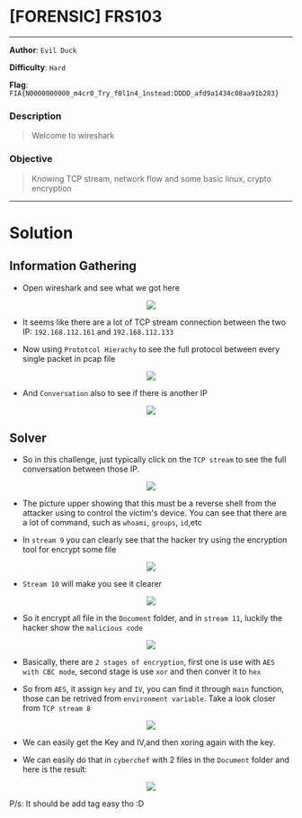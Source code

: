 # [FORENSIC] FRS103

---

**Author**: `Evil Duck`

**Difficulty**: `Hard`

**Flag**: `FIA{N0000000000_m4cr0_Try_f0l1n4_1nstead:DDDD_afd9a1434c08aa91b283}`

### Description

> Welcome to wireshark
> 

### Objective

> Knowing TCP stream, network flow and some basic linux, crypto encryption
> 

---

# Solution

## Information Gathering

- Open wireshark and see what we got here

<p align="center">
  <img src="https://github.com/P5ySm1th/CTF/assets/100250271/7064bdf3-84e6-4e80-910f-7527fbf94008">
</p>

- It seems like there are a lot of TCP stream connection between the two IP: `192.168.112.161` and `192.168.112.133`


- Now using `Prototcol Hierachy` to see the full protocol between every single packet in pcap file
 
<p align="center">
  <img src="https://github.com/P5ySm1th/CTF/assets/100250271/0fe0a6a8-d0b7-4a87-ba63-f2f50278ae62">
</p>

- And `Conversation` also to see if there is another IP

<p align="center">
  <img src="https://github.com/P5ySm1th/CTF/assets/100250271/dcc3bb8b-77a3-4173-a329-236021239643">
</p>


## Solver

- So in this challenge, just typically click on the `TCP stream` to see the full conversation between those IP.

<p align="center">
  <img src="https://github.com/P5ySm1th/CTF/assets/100250271/ff18d931-3e7c-4aad-8941-25ba0aa2bc9a">
</p>

- The picture upper showing that this must be a reverse shell from the attacker using to control the victim's device. You can see that there are a lot of command, such as `whoami`, `groups`, `id`,etc

- In `stream 9` you can clearly see that the hacker try using the encryption tool for encrypt some file

<p align="center">
  <img src="https://github.com/P5ySm1th/CTF/assets/100250271/e6aebb5b-659f-45e4-b661-d904522d6d98">
</p>

- `Stream 10` will make you see it clearer

<p align="center">
  <img src="https://github.com/P5ySm1th/CTF/assets/100250271/df344287-389d-4a19-9dd0-d1098c495593">
</p>

- So it encrypt all file in the `Document` folder, and in `stream 11`, luckily the hacker show the `malicious code`

<p align="center">
  <img src="https://github.com/P5ySm1th/CTF/assets/100250271/8814ffee-c812-4d69-ac8c-6f5cfbfc01d8">
</p>

- Basically, there are `2 stages of encryption`, first one is use with `AES with CBC mode`, second stage is use `xor` and then conver it to `hex`

- So from `AES`, it assign `key` and `IV`, you can find it through `main` function, those can be retrived from `environment variable`. Take a look closer from `TCP stream 8`

<p align="center">
  <img src="https://github.com/P5ySm1th/CTF/assets/100250271/35b10330-93b2-4c27-bf0a-9798861a7a24">
</p>

- We can easily get the Key and IV,and then xoring again with the key.

- We can easily do that in `cyberchef` with 2 files in the `Document` folder and here is the result: 

<p align="center">
  <img src="https://github.com/P5ySm1th/CTF/assets/100250271/3395ec81-2a2f-48c9-9dd2-66853597a945">
</p>  

P/s: It should be add tag easy tho :D